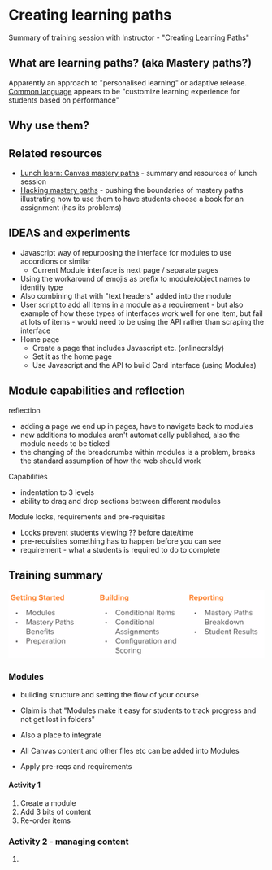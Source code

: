# Creating learning paths

Summary of training session with Instructor - "Creating Learning Paths"

## What are learning paths? (aka Mastery paths?)

Apparently an approach to "personalised learning" or adaptive release. [Common language](https://community.canvaslms.com/t5/Instructor-Guide/How-do-I-use-MasteryPaths-in-course-modules/ta-p/906) appears to be "customize learning experience for students based on performance"

## Why use them?


## Related resources

- [Lunch learn: Canvas mastery paths](https://lc.landfood.ubc.ca/lunch-learn-series-canvas-mastery-paths-with-adrian-granchelli-and-patricia-hingston/) - summary and resources of lunch session
- [Hacking mastery paths](https://community.canvaslms.com/t5/Higher-Ed-Canvas-Users/Hacking-Mastery-Paths/ba-p/277059) - pushing the boundaries of mastery paths illustrating how to use them to have students choose a book for an assignment (has its problems)

## IDEAS and experiments

- Javascript way of repurposing the interface for modules to use accordions or similar
  - Current Module interface is next page / separate pages
- Using the workaround of emojis as prefix to module/object names to identify type 
- Also combining that with "text headers" added into the module
- User script to add all items in a module as a requirement - but also example of how these types of interfaces work well for one item, but fail at lots of items - would need to be using the API rather than scraping the interface
- Home page
  - Create a page that includes Javascript etc. (onlinecrsldy)
  - Set it as the home page
  - Use Javascript and the API to build Card interface (using Modules)

## Module capabilities and reflection

reflection
- adding a page we end up in pages, have to navigate back to modules
- new additions to modules aren't automatically published, also the module needs to be ticked
- the changing of the breadcrumbs within modules is a problem, breaks the standard assumption of how the web should work

Capabilities
- indentation to 3 levels
- ability to drag and drop sections between different modules

Module locks, requirements and pre-requisites
- Locks prevent students viewing ?? before date/time
- pre-requisites something has to happen before you can see
- requirement - what a students is required to do to complete

## Training summary

![](2021-11-15-13-07-24.png)

### Modules

- building structure and setting the flow of your course
- Claim is that "Modules make it easy for students to track progress and not get lost in folders"
- Also a place to integrate 

- All Canvas content and other files etc can be added into Modules
- Apply pre-reqs and requirements

#### Activity 1

1. Create a module
2. Add 3 bits of content
3. Re-order items

### Activity 2 - managing content

1. 
